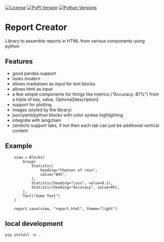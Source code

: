 [![License](https://img.shields.io/badge/license-Apache-blue.svg?style=for-the-badge)](https://www.apache.org/licenses/LICENSE-2.0)
[![PyPI Version](https://img.shields.io/pypi/v/report_creator.svg?style=for-the-badge&color=blue)](https://pypi.org/project/report_creator)
[![Python Versions](https://img.shields.io/pypi/pyversions/report_creator.svg?logo=python&logoColor=white&style=for-the-badge)](https://pypi.org/project/report_creator)


# Report Creator

Library to assemble reports in HTML from various components using python

## Features

- good pandas support
- looks modern
- allows markdown as input for text blocks
- allows html as input
- a few simple components for things like metrics ("Accuracy: 87%") from a triple of key, value, Optional[description]
- support for plotting
- images (styled by the library)
- json/yaml/python blocks with color syntax highlighting
- integrate with langchain
- (stretch) support tabs, if not then each tab can just be additional vertical content

## Example

``` .python
    view = Blocks(
        Group(
            Statistic(
                heading="Chances of rain",
                value="84%",
            ),
            Statistic(heading="Loss", value=0.1),
            Statistic(heading="Accuracy", value=95),
        ),
        Text("Some Text")
    )

    report.save(view, "report.html", theme="light")
```

## local development

```
pip install -e .
```
